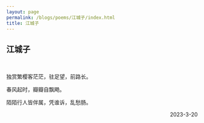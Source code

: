 ```yaml
---
layout: page
permalink: /blogs/poems/江城子/index.html
title: 江城子
---
```


## 江城子
<br>

独赏繁樱客茫茫，驻足望，前路长。

春风起时，瓣瓣自飘飏。

陌陌行人皆伴属，凭谁诉，乱愁肠。

<p align="right">2023-3-20</p>
